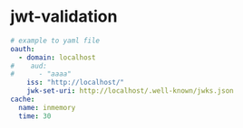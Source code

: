 # jwt-validation

```yaml:oauth.yaml
# example to yaml file
oauth:
  - domain: localhost
#    aud:
#      - "aaaa"
    iss: "http://localhost/"
    jwk-set-uri: http://localhost/.well-known/jwks.json
cache:
  name: inmemory
  time: 30
```
